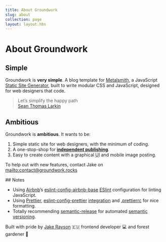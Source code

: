```yaml
---
title: About Groundwork
slug: about
collection: page
layout: layout.hbs
---
```


# About Groundwork

## Simple

Groundwork is **very simple**. A blog template for [Metalsmith](http://www.metalsmith.io/), a JavaScript [Static Site Generator](https://www.staticgen.com/), built to write modular CSS and JavaScript, designed for web designers that code.

> Let’s simplify the happy path  
> [Sean Thomas Larkin](https://twitter.com/thelarkinn)

## Ambitious

Groundwork is **ambitious**. It wants to be:

1. Simple static site for web designers, with the minimum of coding.
2. A one-stop-shop for [**independent publishing**](https://indieweb.org/).
3. Easy to create content with a graphical <acronym title="User Interface">UI</acronym> and mobile image posting.

To help out with new features, contact Jake on <mailto:contact@groundwork.rocks>

## Notes

* Using [Airbnb](https://www.airbnb.co.uk/)’s [eslint-config-airbnb-base](https://www.npmjs.com/package/eslint-config-airbnb) [ESlint](https://eslint.org/) configuration for linting JavaScript.
* Using [Prettier](https://prettier.io/), [eslint-config-prettier](https://www.npmjs.com/package/eslint-config-prettier) [integration](https://prettier.io/docs/en/eslint.html#turn-off-eslint-s-formatting-rules) and [.prettierrc](https://github.com/growdigital/groundwork/blob/master/.prettierrc) for nice formatting.
* Totally recommending [semantic-release](https://www.npmjs.com/package/semantic-release) for automated [semantic versioning](https://semver.org/).

Built with pride by [Jake Rayson](https://www.growdigital.org/) 🇪🇺 frontend developer 💻 and forest gardener 🌳
